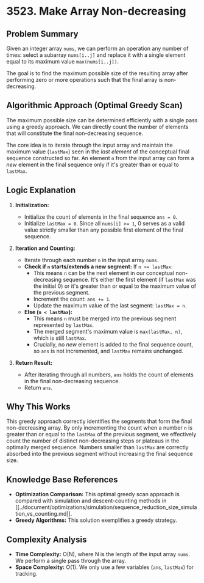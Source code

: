 # 3523. Make Array Non-decreasing

## Problem Summary

Given an integer array `nums`, we can perform an operation any number of times: select a subarray `nums[i..j]` and replace it with a single element equal to its maximum value `max(nums[i..j])`.

The goal is to find the maximum possible size of the resulting array after performing zero or more operations such that the final array is non-decreasing.

## Algorithmic Approach (Optimal Greedy Scan)

The maximum possible size can be determined efficiently with a single pass using a greedy approach. We can directly count the number of elements that will constitute the final non-decreasing sequence.

The core idea is to iterate through the input array and maintain the maximum value (`lastMax`) seen in the *last element* of the conceptual final sequence constructed so far. An element `n` from the input array can form a *new* element in the final sequence only if it's greater than or equal to `lastMax`.

## Logic Explanation

1.  **Initialization:**
    *   Initialize the count of elements in the final sequence `ans = 0`.
    *   Initialize `lastMax = 0`. Since all `nums[i] >= 1`, 0 serves as a valid value strictly smaller than any possible first element of the final sequence.

2.  **Iteration and Counting:**
    *   Iterate through each number `n` in the input array `nums`.
    *   **Check if `n` starts/extends a new segment:** If `n >= lastMax`:
        *   This means `n` can be the next element in our conceptual non-decreasing sequence. It's either the first element (if `lastMax` was the initial 0) or it's greater than or equal to the maximum value of the previous segment.
        *   Increment the count: `ans += 1`.
        *   Update the maximum value of the last segment: `lastMax = n`.
    *   **Else (`n < lastMax`):**
        *   This means `n` must be merged into the previous segment represented by `lastMax`.
        *   The merged segment's maximum value is `max(lastMax, n)`, which is still `lastMax`.
        *   Crucially, no *new* element is added to the final sequence count, so `ans` is not incremented, and `lastMax` remains unchanged.

3.  **Return Result:**
    *   After iterating through all numbers, `ans` holds the count of elements in the final non-decreasing sequence.
    *   Return `ans`.

## Why This Works

This greedy approach correctly identifies the segments that form the final non-decreasing array. By only incrementing the count when a number `n` is greater than or equal to the `lastMax` of the previous segment, we effectively count the number of distinct non-decreasing steps or plateaus in the optimally merged sequence. Numbers smaller than `lastMax` are correctly absorbed into the previous segment without increasing the final sequence size.

## Knowledge Base References

*   **Optimization Comparison:** This optimal greedy scan approach is compared with simulation and descent-counting methods in [[../document/optimizations/simulation/sequence_reduction_size_simulation_vs_counting.md]].
*   **Greedy Algorithms:** This solution exemplifies a greedy strategy.

## Complexity Analysis

*   **Time Complexity:** O(N), where N is the length of the input array `nums`. We perform a single pass through the array.
*   **Space Complexity:** O(1). We only use a few variables (`ans`, `lastMax`) for tracking. 